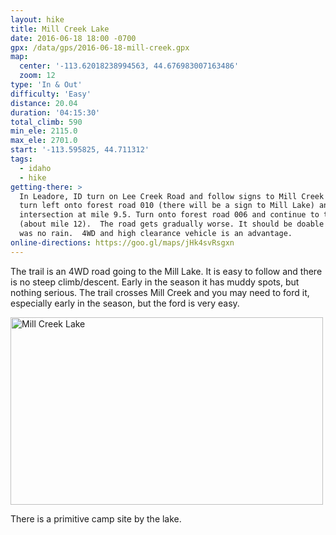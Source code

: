 ```yaml
---
layout: hike
title: Mill Creek Lake
date: 2016-06-18 18:00 -0700
gpx: /data/gps/2016-06-18-mill-creek.gpx
map:
  center: '-113.62018238994563, 44.676983007163486'
  zoom: 12
type: 'In & Out'
difficulty: 'Easy'
distance: 20.04
duration: '04:15:30'
total_climb: 590
min_ele: 2115.0
max_ele: 2701.0
start: '-113.595825, 44.711312'
tags:
  - idaho
  - hike
getting-there: >
  In Leadore, ID turn on Lee Creek Road and follow signs to Mill Creek Rd. After about 7.5 miles
  turn left onto forest road 010 (there will be a sign to Mill Lake) and continue to the
  intersection at mile 9.5. Turn onto forest road 006 and continue to the primitive trail head
  (about mile 12).  The road gets gradually worse. It should be doable with sedan. Easier when there
  was no rain.  4WD and high clearance vehicle is an advantage.
online-directions: https://goo.gl/maps/jHk4svRsgxn
---
```


The trail is an 4WD road going to the Mill Lake. It is easy to follow and there is no steep
climb/descent.  Early in the season it has muddy spots, but nothing serious.  The trail crosses Mill
Creek and you may need to ford it, especially early in the season, but the ford is very easy.

<a data-flickr-embed="true"  href="https://www.flickr.com/photos/101945058@N06/27481329330/in/photolist-HSqZLW" title="Mill Creek Lake"><img src="https://farm8.staticflickr.com/7272/27481329330_3542e96aaf.jpg" width="500" height="300" alt="Mill Creek Lake"></a><script async src="//embedr.flickr.com/assets/client-code.js" charset="utf-8"></script>

There is a primitive camp site by the lake.
